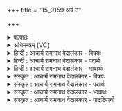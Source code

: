 +++
title = "15_0159 अयं त"

+++
<details><summary>पदपाठः</summary>

अ꣣य꣢म्। ते꣣। इन्द्र। सो꣡मः꣢꣯। नि꣡पू꣢꣯तः। नि। पू꣣तः। अ꣡धि꣢꣯। ब꣣र्हि꣡षि꣢। आ। इ꣣हि। ईम्। अस्य꣢। द्र꣡व꣢꣯। पि꣡ब꣢꣯। १५९।
</details>

<details><summary>अधिमन्त्रम् (VC)</summary>

- इन्द्रः
- इरिम्बिठिः काण्वः
- गायत्री
- षड्जः
- ऐन्द्रं काण्डम्
</details>

<details><summary>हिन्दी : आचार्य रामनाथ वेदालंकार - विषयः</summary>

अगले मन्त्र में इन्द्र को रसपान के लिए बुलाया जा रहा है।
</details>

<details><summary>हिन्दी : आचार्य रामनाथ वेदालंकार - पदार्थः</summary>

पदार्थान्वय -  हे (इन्द्र) परमैश्वर्यवन् परमात्मन् ! (अयम्) यह (सोमः) श्रद्धारस (तुभ्यम्) तेरे लिए (बर्हिषि अधि) हृदयरूप अन्तरिक्ष में (निपूतः) पूर्णतः पवित्र कर लिया गया है। (एहि) आ, (ईम्) इसके प्रति (द्रव) दौड़, (अस्य) इसके भाग को (पिब) पान कर ॥५॥
</details>

<details><summary>हिन्दी : आचार्य रामनाथ वेदालंकार - भावार्थः</summary>

भावार्थ -  जैसे अन्तरिक्षस्थ मेघ-जल पवित्र होता है, वैसे ही हृदयान्तरिक्ष में स्थित श्रद्धा-रस को तेरे भक्त मैंने पूर्णतः पवित्र कर लिया है। उस मेरे पवित्र श्रद्धा-रस का पान करने के लिए तू शीघ्र ही आ और उत्कंठित होकर पी, जिससे मैं कृतार्थ हो जाउँ। यहाँ परमात्मा के सर्वव्यापक और निरवयव होने के कारण उसमें शीघ्र आने, पीने आदि का व्यवहार नहीं घट सकता, इसलिए आगमन का अर्थ प्रकट होना तथा पीने का अर्थ स्वीकार करना लक्षणावृत्ति से समझना चाहिए ॥५॥
</details>

<details><summary>संस्कृत : आचार्य रामनाथ वेदालंकार - विषयः</summary>

अथेन्द्रो रसं पातुमाकार्यते।
</details>

<details><summary>संस्कृत : आचार्य रामनाथ वेदालंकार - पदार्थः</summary>

पदार्थान्वय -  हे (इन्द्र) परमैश्वर्यवन् परमात्मन् ! (अयम्) एष पुरतो दृश्यमानः (सोमः) श्रद्धारसः (ते) तुभ्यम् (बर्हिषि अधि) हृदयान्तरिक्षे। बर्हिरित्यन्तरिक्षनाम। निघं० १।३। (निपूतः) नितरां पवित्रीकृतोऽस्ति। (एहि) आगच्छ, (ईम्) एनं प्रति। ईम् एनम्। निरु० १०।४५। (द्रव) त्वरस्व, (अस्य) एतस्य भागम्। षष्ठी भागद्योतनार्था। (पिब) आस्वादय ॥५॥
</details>

<details><summary>संस्कृत : आचार्य रामनाथ वेदालंकार - भावार्थः</summary>

भावार्थ -  यथाऽन्तरिक्षस्थं मेघजलं पवित्रं भवति तथैव हृदयान्तरिक्षस्थो श्रद्धारसस्तव भक्तेन मया नितरां पवित्रीकृतोऽस्ति। तं पवित्रं मम श्रद्धारसं पातुं त्वं सत्वरमागच्छ, सोत्कण्ठं पिब च, येनाहं कृतार्थो भवेयम्। परमात्मनः सर्वव्यापकत्वान्निरवयवत्वाच्च तत्र सत्वरागमनपानादिव्यवहारो न घटत इत्यागमनस्य प्रकटीभावे पानस्य च स्वीकारे लक्षणा बोध्या ॥५॥
</details>

<details><summary>संस्कृत : आचार्य रामनाथ वेदालंकार - पादटिप्पनी</summary>

टिप्पनी -   १. ऋ० ८।१७।११, साम० ७२५, अथ० २०।५।५।
</details>
